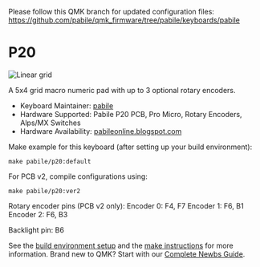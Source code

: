 Please follow this QMK branch for updated configuration files: https://github.com/pabile/qmk_firmware/tree/pabile/keyboards/pabile

# P20

![Linear grid](https://github.com/pabile/Pabile20/blob/master/_bak/layout-grid.jpg)

A 5x4 grid macro numeric pad with up to 3 optional rotary encoders. 

* Keyboard Maintainer: [pabile](https://github.com/pabile)
* Hardware Supported: Pabile P20 PCB, Pro Micro, Rotary Encoders, Alps/MX Switches
* Hardware Availability: [pabileonline.blogspot.com](https://pabileonline.blogspot.com/search/label/p20)

Make example for this keyboard (after setting up your build environment):

    make pabile/p20:default

For PCB v2, compile configurations using:

    make pabile/p20:ver2

Rotary encoder pins (PCB v2 only):
Encoder 0: F4, F7
Encoder 1: F6, B1
Encoder 2: F6, B3

Backlight pin: B6

See the [build environment setup](https://docs.qmk.fm/#/getting_started_build_tools) and the [make instructions](https://docs.qmk.fm/#/getting_started_make_guide) for more information. Brand new to QMK? Start with our [Complete Newbs Guide](https://docs.qmk.fm/#/newbs).
